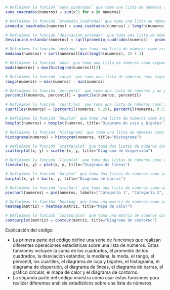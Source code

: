 ```julia
# Definimos la función `suma_cuadrados` que toma una lista de números como argumento y devuelve la suma de los cuadrados de esos números.
suma_cuadrados(numeros) = sum(x^2 for x in numeros)

# Definimos la función `promedio_cuadrados` que toma una lista de números como argumento y devuelve el promedio de los cuadrados de esos números.
promedio_cuadrados(numeros) = suma_cuadrados(numeros) / length(numeros)

# Definimos la función `desviacion_estandar` que toma una lista de números como argumento y devuelve la desviación estándar de esos números.
desviacion_estandar(numeros) = sqrt(promedio_cuadrados(numeros) - promedio(numeros)^2)

# Definimos la función `mediana` que toma una lista de números como argumento y devuelve la mediana de esos números.
mediana(numeros) = sort(numeros)[div(length(numeros), 2) + 1]

# Definimos la función `moda` que toma una lista de números como argumento y devuelve la moda de esos números.
moda(numeros) = max(histogram(numeros))[2]

# Definimos la función `rango` que toma una lista de números como argumento y devuelve el rango de esos números.
rango(numeros) = max(numeros) - min(numeros)

# Definimos la función `percentil` que toma una lista de números y un percentil como argumentos y devuelve el valor del percentil especificado.
percentil(numeros, percentil) = quantile(numeros, percentil)

# Definimos la función `cuartiles` que toma una lista de números como argumento y devuelve los cuartiles de esos números.
cuartiles(numeros) = [percentil(numeros, 0.25), percentil(numeros, 0.5), percentil(numeros, 0.75)]

# Definimos la función `boxplot` que toma una lista de números como argumento y genera un diagrama de caja y bigotes de esos números.
boxplot(numeros) = boxplot(numeros, title="Diagrama de caja y bigotes")

# Definimos la función `histograma` que toma una lista de números como argumento y genera un histograma de esos números.
histograma(numeros) = histogram(numeros, title="Histograma")

# Definimos la función `scatterplot` que toma dos listas de números como argumentos y genera un diagrama de dispersión de esos números.
scatterplot(x, y) = scatter(x, y, title="Diagrama de dispersión")

# Definimos la función `lineplot` que toma dos listas de números como argumentos y genera un diagrama de líneas de esos números.
lineplot(x, y) = plot(x, y, title="Diagrama de líneas")

# Definimos la función `barplot` que toma dos listas de números como argumentos y genera un diagrama de barras de esos números.
barplot(x, y) = bar(x, y, title="Diagrama de barras")

# Definimos la función `piechart` que toma una lista de números como argumento y genera un gráfico circular de esos números.
piechart(numeros) = pie(numeros, labels=["Categoría 1", "Categoría 2", "Categoría 3"], title="Gráfico circular")

# Definimos la función `heatmap` que toma una matriz de números como argumento y genera un mapa de calor de esos números.
heatmap(matriz) = heatmap(matriz, title="Mapa de calor")

# Definimos la función `contourplot` que toma una matriz de números como argumento y genera un diagrama de contorno de esos números.
contourplot(matriz) = contour(matriz, title="Diagrama de contorno")
```

Explicación del código:

* La primera parte del código define una serie de funciones que realizan diferentes operaciones estadísticas sobre una lista de números. Estas funciones incluyen la suma de los cuadrados, el promedio de los cuadrados, la desviación estándar, la mediana, la moda, el rango, el percentil, los cuartiles, el diagrama de caja y bigotes, el histograma, el diagrama de dispersión, el diagrama de líneas, el diagrama de barras, el gráfico circular, el mapa de calor y el diagrama de contorno.
* La segunda parte del código muestra cómo usar estas funciones para realizar diferentes análisis estadísticos sobre una lista de números.